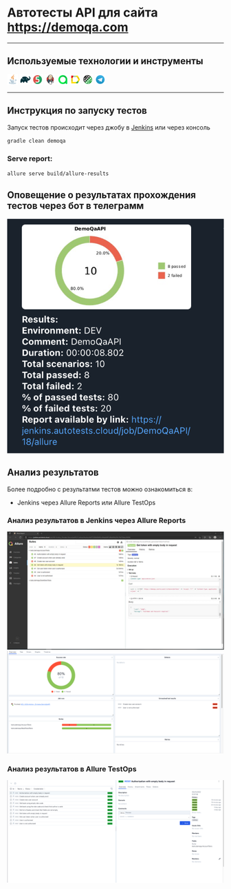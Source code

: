 # Автотесты API для сайта https://demoqa.com

___

## Используемые технологии и инструменты

<code><img width="5%" title="Java" src="images/JAVA.svg"></code>
<code><img width="5%" title="Gradle" src="images/Gradle.svg"></code>
<code><img width="5%" title="JUnit5" src="images/Junit5.svg"></code>
<code><img width="5%" title="Jenkins" src="images/Jenkins.svg"></code>
<code><img width="5%" title="Allure TestOps" src="images/Allure TestOps.svg"></code>
<code><img width="5%" title="Allure Report" src="images/Allure Report.svg"></code>
<code><img width="5%" title="REST Assured" src="images/RESTAssured.svg"></code>
<code><img width="5%" title="Telegram" src="images/Telegram.svg"></code>
</p>

___

## Инструкция по запуску тестов

Запуск тестов происходит через джобу в [Jenkins](https://jenkins.autotests.cloud/job/009-Andrey_Zhmaka-DemoQaAPI/)
или через консоль
```bash
gradle clean demoqa
```

### Serve report:

```bash
allure serve build/allure-results
```

## Оповещение о результатах прохождения тестов через бот в телеграмм

![Telegram](images/telegram_notifi.png)

## Анализ результатов

Более подробно с результатми тестов можно ознакомиться в:

* Jenkins через Allure Reports или Allure TestOps

### Анализ результатов в Jenkins через Allure Reports

![alt "Allure Reports"](images/allure_report_notifi.png)
![alt "Allure Reports"](images/allure_report_notifi2.png)

### Анализ результатов в Allure TestOps

![alt "Allure TestOps"](images/testOps_notifi.png)


